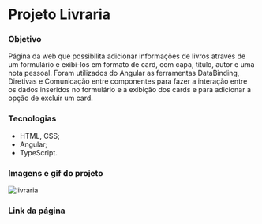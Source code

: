 # Projeto Livraria

### Objetivo

Página da web que possibilita adicionar informações de livros através de um formulário e exibi-los em formato de card, com capa, título, autor e uma nota pessoal.
Foram utilizados do Angular as ferramentas DataBinding, Diretivas e Comunicação entre componentes para fazer a interação entre os dados inseridos no formulário e a exibição dos cards e para adicionar a opção de excluir um card.

### Tecnologias

- HTML, CSS;
- Angular;
- TypeScript.

### Imagens e gif do projeto

![livraria](https://user-images.githubusercontent.com/99519903/198751861-00942137-6ec6-4212-9991-8bf9028a86e8.png)


### Link da página

